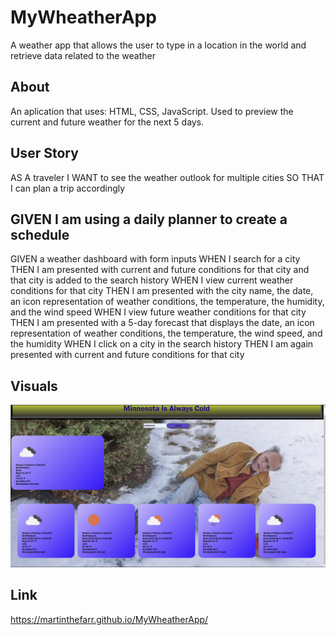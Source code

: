 # MyWheatherApp
A weather app that allows the user to type in a location in the world and retrieve data related to the weather

## About
An aplication that uses: HTML, CSS, JavaScript. Used to preview the current and future weather for the next 5 days. 

## User Story
AS A traveler
I WANT to see the weather outlook for multiple cities
SO THAT I can plan a trip accordingly

## GIVEN I am using a daily planner to create a schedule
GIVEN a weather dashboard with form inputs
WHEN I search for a city
THEN I am presented with current and future conditions for that city and that city is added to the search history
WHEN I view current weather conditions for that city
THEN I am presented with the city name, the date, an icon representation of weather conditions, the temperature, the humidity, and the wind speed
WHEN I view future weather conditions for that city
THEN I am presented with a 5-day forecast that displays the date, an icon representation of weather conditions, the temperature, the wind speed, and the humidity
WHEN I click on a city in the search history
THEN I am again presented with current and future conditions for that city

## Visuals
![Webpage](./images/weather%20app.png)
## Link
https://martinthefarr.github.io/MyWheatherApp/
